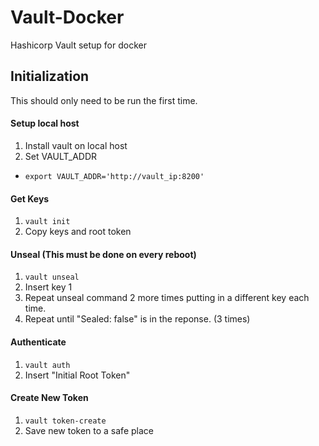 # Vault-Docker
Hashicorp Vault setup for docker 

## Initialization
This should only need to be run the first time.

#### Setup local host
1. Install vault on local host
2. Set VAULT_ADDR 
  * ```export VAULT_ADDR='http://vault_ip:8200'```

#### Get Keys
1. `vault init`
2. Copy keys and root token

#### Unseal (This must be done on every reboot)
1. `vault unseal`
2. Insert key 1
3. Repeat unseal command 2 more times putting in a different key each time.
4. Repeat until "Sealed: false" is in the reponse. (3 times)

#### Authenticate
1. `vault auth`
2. Insert "Initial Root Token"

#### Create New Token
1. `vault token-create`
2. Save new token to a safe place
